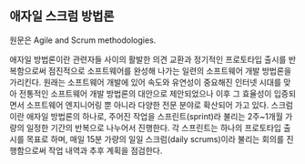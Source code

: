 ## 애자일 스크럼 방법론

원문은 Agile and Scrum methodologies.

애자일 방법론이란 관련자들 사이의 활발한 의견 교환과 정기적인 프로토타입 출시를 반복함으로써 점진적으로 소프트웨어를 완성해 나가는 일련의 소프트웨어 개발 방법론을 가리킨다. 원래는 소프트웨어 개발에 있어 속도와 유연성이 중요해진 인터넷 시대를 맞아 전통적인 소프트웨어 개발 방법론의 대안으로 제안되었으나 이후 그 효율성이 입증되면서 소프트웨어 엔지니어링 뿐 아니라 다양한 전문 분야로 확산되어 가고 있다. 스크럼이란 애자일 방법론의 하나로, 주어진 작업을 스프린트(sprint)라 불리는 2주~1개월 가량의 일정한 기간의 반복으로 나누어서 진행한다. 각 스프린트는 하나의 프로토타입 출시를 목표로 하며, 매일 15분 가량의 일일 스크럼(daily scrums)이라 불리는 회의를 진행함으로써 작업 내역과 추후 계획을 점검한다.

